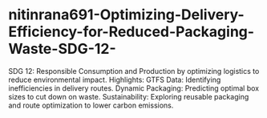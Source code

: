 # nitinrana691-Optimizing-Delivery-Efficiency-for-Reduced-Packaging-Waste-SDG-12-
 SDG 12: Responsible Consumption and Production by optimizing logistics to reduce environmental impact.  Highlights: GTFS Data: Identifying inefficiencies in delivery routes. Dynamic Packaging: Predicting optimal box sizes to cut down on waste. Sustainability: Exploring reusable packaging and route optimization to lower carbon emissions.
